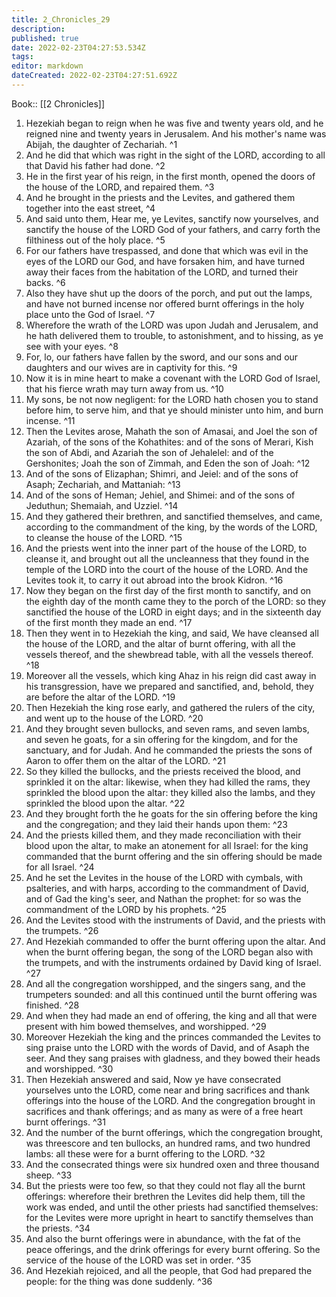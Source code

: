 ```yaml
---
title: 2_Chronicles_29
description: 
published: true
date: 2022-02-23T04:27:53.534Z
tags: 
editor: markdown
dateCreated: 2022-02-23T04:27:51.692Z
---
```


 Book:: [[2 Chronicles]]
 1. Hezekiah began to reign when he was five and twenty years old, and he reigned nine and twenty years in Jerusalem. And his mother's name was Abijah, the daughter of Zechariah. ^1
 2. And he did that which was right in the sight of the LORD, according to all that David his father had done. ^2
 3. He in the first year of his reign, in the first month, opened the doors of the house of the LORD, and repaired them. ^3
 4. And he brought in the priests and the Levites, and gathered them together into the east street, ^4
 5. And said unto them, Hear me, ye Levites, sanctify now yourselves, and sanctify the house of the LORD God of your fathers, and carry forth the filthiness out of the holy place. ^5
 6. For our fathers have trespassed, and done that which was evil in the eyes of the LORD our God, and have forsaken him, and have turned away their faces from the habitation of the LORD, and turned their backs. ^6
 7. Also they have shut up the doors of the porch, and put out the lamps, and have not burned incense nor offered burnt offerings in the holy place unto the God of Israel. ^7
 8. Wherefore the wrath of the LORD was upon Judah and Jerusalem, and he hath delivered them to trouble, to astonishment, and to hissing, as ye see with your eyes. ^8
 9. For, lo, our fathers have fallen by the sword, and our sons and our daughters and our wives are in captivity for this. ^9
 10. Now it is in mine heart to make a covenant with the LORD God of Israel, that his fierce wrath may turn away from us. ^10
 11. My sons, be not now negligent: for the LORD hath chosen you to stand before him, to serve him, and that ye should minister unto him, and burn incense. ^11
 12. Then the Levites arose, Mahath the son of Amasai, and Joel the son of Azariah, of the sons of the Kohathites: and of the sons of Merari, Kish the son of Abdi, and Azariah the son of Jehalelel: and of the Gershonites; Joah the son of Zimmah, and Eden the son of Joah: ^12
 13. And of the sons of Elizaphan; Shimri, and Jeiel: and of the sons of Asaph; Zechariah, and Mattaniah: ^13
 14. And of the sons of Heman; Jehiel, and Shimei: and of the sons of Jeduthun; Shemaiah, and Uzziel. ^14
 15. And they gathered their brethren, and sanctified themselves, and came, according to the commandment of the king, by the words of the LORD, to cleanse the house of the LORD. ^15
 16. And the priests went into the inner part of the house of the LORD, to cleanse it, and brought out all the uncleanness that they found in the temple of the LORD into the court of the house of the LORD. And the Levites took it, to carry it out abroad into the brook Kidron. ^16
 17. Now they began on the first day of the first month to sanctify, and on the eighth day of the month came they to the porch of the LORD: so they sanctified the house of the LORD in eight days; and in the sixteenth day of the first month they made an end. ^17
 18. Then they went in to Hezekiah the king, and said, We have cleansed all the house of the LORD, and the altar of burnt offering, with all the vessels thereof, and the shewbread table, with all the vessels thereof. ^18
 19. Moreover all the vessels, which king Ahaz in his reign did cast away in his transgression, have we prepared and sanctified, and, behold, they are before the altar of the LORD. ^19
 20. Then Hezekiah the king rose early, and gathered the rulers of the city, and went up to the house of the LORD. ^20
 21. And they brought seven bullocks, and seven rams, and seven lambs, and seven he goats, for a sin offering for the kingdom, and for the sanctuary, and for Judah. And he commanded the priests the sons of Aaron to offer them on the altar of the LORD. ^21
 22. So they killed the bullocks, and the priests received the blood, and sprinkled it on the altar: likewise, when they had killed the rams, they sprinkled the blood upon the altar: they killed also the lambs, and they sprinkled the blood upon the altar. ^22
 23. And they brought forth the he goats for the sin offering before the king and the congregation; and they laid their hands upon them: ^23
 24. And the priests killed them, and they made reconciliation with their blood upon the altar, to make an atonement for all Israel: for the king commanded that the burnt offering and the sin offering should be made for all Israel. ^24
 25. And he set the Levites in the house of the LORD with cymbals, with psalteries, and with harps, according to the commandment of David, and of Gad the king's seer, and Nathan the prophet: for so was the commandment of the LORD by his prophets. ^25
 26. And the Levites stood with the instruments of David, and the priests with the trumpets. ^26
 27. And Hezekiah commanded to offer the burnt offering upon the altar. And when the burnt offering began, the song of the LORD began also with the trumpets, and with the instruments ordained by David king of Israel. ^27
 28. And all the congregation worshipped, and the singers sang, and the trumpeters sounded: and all this continued until the burnt offering was finished. ^28
 29. And when they had made an end of offering, the king and all that were present with him bowed themselves, and worshipped. ^29
 30. Moreover Hezekiah the king and the princes commanded the Levites to sing praise unto the LORD with the words of David, and of Asaph the seer. And they sang praises with gladness, and they bowed their heads and worshipped. ^30
 31. Then Hezekiah answered and said, Now ye have consecrated yourselves unto the LORD, come near and bring sacrifices and thank offerings into the house of the LORD. And the congregation brought in sacrifices and thank offerings; and as many as were of a free heart burnt offerings. ^31
 32. And the number of the burnt offerings, which the congregation brought, was threescore and ten bullocks, an hundred rams, and two hundred lambs: all these were for a burnt offering to the LORD. ^32
 33. And the consecrated things were six hundred oxen and three thousand sheep. ^33
 34. But the priests were too few, so that they could not flay all the burnt offerings: wherefore their brethren the Levites did help them, till the work was ended, and until the other priests had sanctified themselves: for the Levites were more upright in heart to sanctify themselves than the priests. ^34
 35. And also the burnt offerings were in abundance, with the fat of the peace offerings, and the drink offerings for every burnt offering. So the service of the house of the LORD was set in order. ^35
 36. And Hezekiah rejoiced, and all the people, that God had prepared the people: for the thing was done suddenly. ^36
